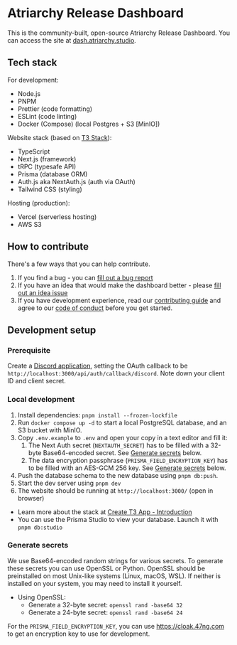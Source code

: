 # Atriarchy Release Dashboard

This is the community-built, open-source Atriarchy Release Dashboard.
You can access the site at [dash.atriarchy.studio](https://dash.atriarchy.studio).

## Tech stack

For development:

- Node.js
- PNPM
- Prettier (code formatting)
- ESLint (code linting)
- Docker (Compose) (local Postgres + S3 \[MinIO])

Website stack (based on [T3 Stack](https://create.t3.gg/)):

- TypeScript
- Next.js (framework)
- tRPC (typesafe API)
- Prisma (database ORM)
- Auth.js aka NextAuth.js (auth via OAuth)
- Tailwind CSS (styling)

Hosting (production):

- Vercel (serverless hosting)
- AWS S3

## How to contribute

There's a few ways that you can help contribute.

1. If you find a bug - you can [fill out a bug report](https://github.com/atriarchy/dashboard/issues/new/choose)
2. If you have an idea that would make the dashboard better - please [fill out an idea issue](https://github.com/atriarchy/dashboard/issues/new/choose)
3. If you have development experience, read our [contributing guide](https://github.com/atriarchy/dashboard/blob/main/CONTRIBUTING.md) and agree to our [code of conduct](https://github.com/atriarchy/dashboard/blob/main/.github/CODE_OF_CONDUCT.md) before you get started.

## Development setup

### Prerequisite

Create a [Discord application](https://discord.com/developers/applications), setting the OAuth callback to be `http://localhost:3000/api/auth/callback/discord`. Note down your client ID and client secret.

### Local development

1. Install dependencies: `pnpm install --frozen-lockfile`
2. Run `docker compose up -d` to start a local PostgreSQL database, and an S3 bucket with MinIO.
3. Copy `.env.example` to `.env` and open your copy in a text editor and fill it:
   1. The Next Auth secret (`NEXTAUTH_SECRET`) has to be filled with a 32-byte Base64-encoded secret. See [Generate secrets](#generate-secrets) below.
   2. The data encryption passphrase (`PRISMA_FIELD_ENCRYPTION_KEY`) has to be filled with an AES-GCM 256 key. See [Generate secrets](#generate-secrets) below.
4. Push the database schema to the new database using `pnpm db:push`.
5. Start the dev server using `pnpm dev`
6. The website should be running at `http://localhost:3000/` (open in browser)

- Learn more about the stack at [Create T3 App - Introduction](https://create.t3.gg/en/introduction)
- You can use the Prisma Studio to view your database. Launch it with `pnpm db:studio`

### Generate secrets

We use Base64-encoded random strings for various secrets. To generate these secrets you can use OpenSSL or Python. OpenSSL should be preinstalled on most Unix-like systems (Linux, macOS, WSL). If neither is installed on your system, you may need to install it yourself.

- Using OpenSSL:
  - Generate a 32-byte secret: `openssl rand -base64 32`
  - Generate a 24-byte secret: `openssl rand -base64 24`

For the `PRISMA_FIELD_ENCRYPTION_KEY`, you can use https://cloak.47ng.com to get an encryption key to use for development.

